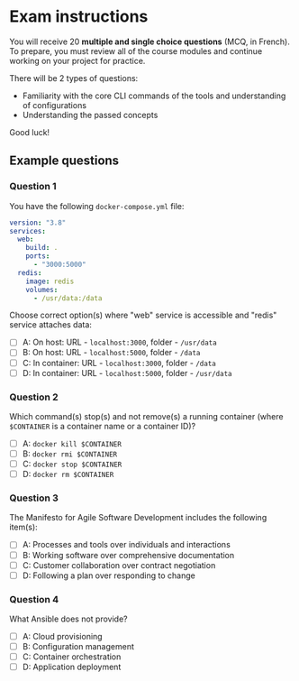 
# Exam instructions

You will receive 20 **multiple and single choice questions** (MCQ, in French). To prepare, you must review all of the course modules and continue working on your project for practice.

There will be 2 types of questions:

- Familiarity with the core CLI commands of the tools and understanding of configurations
- Understanding the passed concepts

Good luck!

## Example questions

### Question 1

You have the following `docker-compose.yml` file:

```yaml
version: "3.8"
services:
  web:
    build: .
    ports:
      - "3000:5000"
  redis:
    image: redis
    volumes:
      - /usr/data:/data
```

Choose correct option(s) where "web" service is accessible and "redis" service attaches data:

* [ ] A: On host: URL - `localhost:3000`, folder - `/usr/data`
* [ ] B: On host: URL - `localhost:5000`, folder - `/data`
* [ ] C: In container: URL - `localhost:3000`, folder - `/data`
* [ ] D: In container: URL - `localhost:5000`, folder - `/usr/data`

### Question 2

Which command(s) stop(s) and not remove(s) a running container (where `$CONTAINER` is a container name or a container ID)?

* [ ] A: `docker kill $CONTAINER`
* [ ] B: `docker rmi $CONTAINER`
* [ ] C: `docker stop $CONTAINER`
* [ ] D: `docker rm $CONTAINER`

### Question 3

The Manifesto for Agile Software Development includes the following item(s):

* [ ] A: Processes and tools over individuals and interactions
* [ ] B: Working software over comprehensive documentation
* [ ] C: Customer collaboration over contract negotiation
* [ ] D: Following a plan over responding to change

### Question 4

What Ansible does not provide?

* [ ] A: Cloud provisioning
* [ ] B: Configuration management
* [ ] C: Container orchestration
* [ ] D: Application deployment
